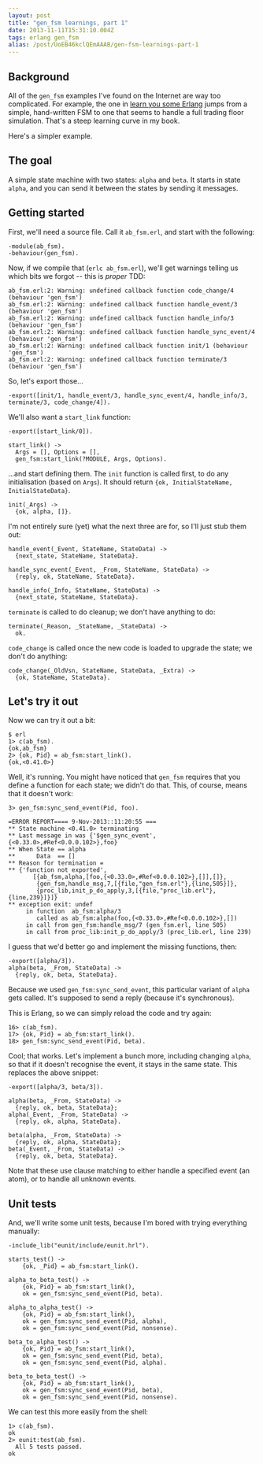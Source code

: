 ```yaml
---
layout: post
title: "gen_fsm learnings, part 1"
date: 2013-11-11T15:31:10.004Z
tags: erlang gen_fsm
alias: /post/UoEB46kclQEmAAAB/gen-fsm-learnings-part-1
---
```


## Background

All of the `gen_fsm` examples I've found on the Internet are way too
complicated. For example, the one in [learn you some
Erlang](http://learnyousomeerlang.com/finite-state-machines) jumps from a
simple, hand-written FSM to one that seems to handle a full trading floor
simulation. That's a steep learning curve in my book.

Here's a simpler example.

## The goal

A simple state machine with two states: `alpha` and `beta`. It starts in state `alpha`,
and you can send it between the states by sending it messages.

## Getting started

First, we'll need a source file. Call it `ab_fsm.erl`, and start with the
following:

    -module(ab_fsm).
    -behaviour(gen_fsm).

Now, if we compile that (`erlc ab_fsm.erl`), we'll get warnings telling us which bits we forgot
-- this is *proper* TDD:

    ab_fsm.erl:2: Warning: undefined callback function code_change/4 (behaviour 'gen_fsm')
    ab_fsm.erl:2: Warning: undefined callback function handle_event/3 (behaviour 'gen_fsm')
    ab_fsm.erl:2: Warning: undefined callback function handle_info/3 (behaviour 'gen_fsm')
    ab_fsm.erl:2: Warning: undefined callback function handle_sync_event/4 (behaviour 'gen_fsm')
    ab_fsm.erl:2: Warning: undefined callback function init/1 (behaviour 'gen_fsm')
    ab_fsm.erl:2: Warning: undefined callback function terminate/3 (behaviour 'gen_fsm')

So, let's export those...

    -export([init/1, handle_event/3, handle_sync_event/4, handle_info/3, terminate/3, code_change/4]).

We'll also want a `start_link` function:

    -export([start_link/0]).

    start_link() ->
      Args = [], Options = [],
      gen_fsm:start_link(?MODULE, Args, Options).

...and start defining them. The `init` function is called first, to do any
initialisation (based on `Args`). It should return `{ok, InitialStateName,
InitialStateData}`.

    init(_Args) ->
      {ok, alpha, []}.

I'm not entirely sure (yet) what the next three are for, so I'll just stub them out:

    handle_event(_Event, StateName, StateData) ->
      {next_state, StateName, StateData}.

    handle_sync_event(_Event, _From, StateName, StateData) ->
      {reply, ok, StateName, StateData}.

    handle_info(_Info, StateName, StateData) ->
      {next_state, StateName, StateData}.

`terminate` is called to do cleanup; we don't have anything to do:

    terminate(_Reason, _StateName, _StateData) ->
      ok.

`code_change` is called once the new code is loaded to upgrade the state; we don't do anything:

    code_change(_OldVsn, StateName, StateData, _Extra) ->
      {ok, StateName, StateData}.

## Let's try it out

Now we can try it out a bit:

    $ erl
    1> c(ab_fsm).
    {ok,ab_fsm}
    2> {ok, Pid} = ab_fsm:start_link().
    {ok,<0.41.0>}

Well, it's running. You might have noticed that `gen_fsm` requires that you
define a function for each state; we didn't do that. This, of course, means that
it doesn't work:

    3> gen_fsm:sync_send_event(Pid, foo).

    =ERROR REPORT==== 9-Nov-2013::11:20:55 ===
    ** State machine <0.41.0> terminating 
    ** Last message in was {'$gen_sync_event',{<0.33.0>,#Ref<0.0.0.102>},foo}
    ** When State == alpha
    **      Data  == []
    ** Reason for termination = 
    ** {'function not exported',
           [{ab_fsm,alpha,[foo,{<0.33.0>,#Ref<0.0.0.102>},[]],[]},
            {gen_fsm,handle_msg,7,[{file,"gen_fsm.erl"},{line,505}]},
            {proc_lib,init_p_do_apply,3,[{file,"proc_lib.erl"},{line,239}]}]}
    ** exception exit: undef
         in function  ab_fsm:alpha/3
            called as ab_fsm:alpha(foo,{<0.33.0>,#Ref<0.0.0.102>},[])
         in call from gen_fsm:handle_msg/7 (gen_fsm.erl, line 505)
         in call from proc_lib:init_p_do_apply/3 (proc_lib.erl, line 239)

I guess that we'd better go and implement the missing functions, then:

    -export([alpha/3]).
    alpha(beta, _From, StateData) ->
      {reply, ok, beta, StateData}.

Because we used `gen_fsm:sync_send_event`, this particular variant of `alpha`
gets called. It's supposed to send a reply (because it's synchronous).

This is Erlang, so we can simply reload the code and try again:

    16> c(ab_fsm).
    17> {ok, Pid} = ab_fsm:start_link().
    18> gen_fsm:sync_send_event(Pid, beta).

Cool; that works. Let's implement a bunch more, including changing `alpha`, so
that if it doesn't recognise the event, it stays in the same state. This
replaces the above snippet:

    -export([alpha/3, beta/3]).

    alpha(beta, _From, StateData) ->
      {reply, ok, beta, StateData};
    alpha(_Event, _From, StateData) ->
      {reply, ok, alpha, StateData}.

    beta(alpha, _From, StateData) ->
      {reply, ok, alpha, StateData};
    beta(_Event, _From, StateData) ->
      {reply, ok, beta, StateData}.

Note that these use clause matching to either handle a specified event (an
atom), or to handle all unknown events.

## Unit tests

And, we'll write some unit tests, because I'm bored with trying everything
manually:

    -include_lib("eunit/include/eunit.hrl").

    starts_test() ->
        {ok, _Pid} = ab_fsm:start_link().

    alpha_to_beta_test() ->
        {ok, Pid} = ab_fsm:start_link(),
        ok = gen_fsm:sync_send_event(Pid, beta).

    alpha_to_alpha_test() ->
        {ok, Pid} = ab_fsm:start_link(),
        ok = gen_fsm:sync_send_event(Pid, alpha),
        ok = gen_fsm:sync_send_event(Pid, nonsense).

    beta_to_alpha_test() ->
        {ok, Pid} = ab_fsm:start_link(),
        ok = gen_fsm:sync_send_event(Pid, beta),
        ok = gen_fsm:sync_send_event(Pid, alpha).

    beta_to_beta_test() ->
        {ok, Pid} = ab_fsm:start_link(),
        ok = gen_fsm:sync_send_event(Pid, beta),
        ok = gen_fsm:sync_send_event(Pid, nonsense).

We can test this more easily from the shell:

    1> c(ab_fsm).
    ok
    2> eunit:test(ab_fsm).
      All 5 tests passed.
    ok
